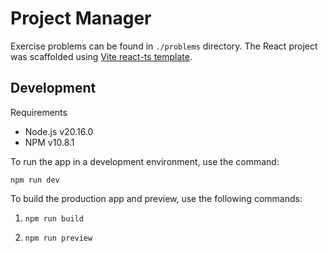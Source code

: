 # Project Manager

Exercise problems can be found in ```./problems``` directory. The React project was scaffolded using [Vite react-ts template](https://vitejs.dev/guide/#scaffolding-your-first-vite-project).

## Development

Requirements
- Node.js v20.16.0
- NPM v10.8.1

To run the app in a development environment, use the command:

```npm run dev```

To build the production app and preview, use the following commands:

1. ```npm run build```

2. ```npm run preview```